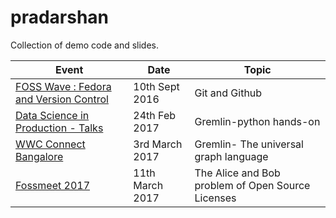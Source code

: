 # pradarshan
Collection of demo code and slides.

|    Event        | Date   |    Topic   |
|-----------------|--------|------------|
|[FOSS Wave : Fedora and Version Control](https://www.facebook.com/events/1613713442259619/)|10th Sept 2016|Git and Github|
|[Data Science in Production - Talks](https://www.meetup.com/Practical-Data-Science-Workshops-Bangalore/events/237396439/)| 24th Feb 2017 |Gremlin-python hands-on
|[WWC Connect Bangalore](https://sites.google.com/view/wwcconnectindia)|3rd March 2017|Gremlin- The universal graph language|
|[Fossmeet 2017](http://www.fossmeet.in/2017/public/#home)|11th March 2017|The Alice and Bob problem of Open Source Licenses|
